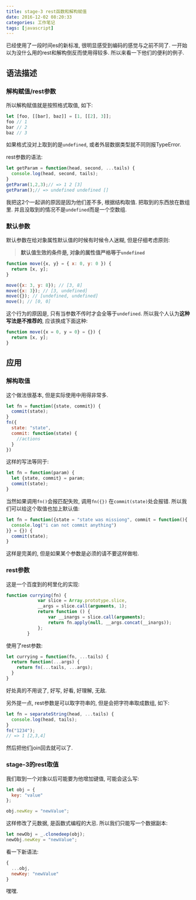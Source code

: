 ```yaml
---
title: stage-3 rest函数和解构赋值
date: 2016-12-02 08:20:33
categories: 工作笔记
tags: [javascript]
---
```

已经使用了一段时间es的新标准, 很明显感受到编码的感觉与之前不同了. 一开始以为没什么用的rest和解构倒反而使用得较多. 所以来看一下他们的便利的例子.

<!--more-->

## 语法描述

### 解构赋值/rest参数

所以解构赋值就是按照格式取值, 如下:

```js
let [foo, [[bar], baz]] = [1, [[2], 3]];
foo // 1
bar // 2
baz // 3
```

如果格式没对上取到的是`undefined`, 或者外层数据类型就不同则报TypeError.

rest参数的语法:

```js
let getParam = function(head, second, ...tails) {
  console.log(head, second, tails);
}
getParam(1,2,3);// => 1 2 [3]
getParam();// => undefined undefined []
```

我把这2个一起讲的原因是因为他们差不多, 根据结构取值. 把取到的东西放在数组里. 并且没取到的情况不是`undefined`而是一个空数组.

### 默认参数

默认参数在给对象属性默认值的时候有时候令人迷糊, 但是仔细考虑原则:

> **默认值生效的条件是, 对象的属性值严格等于`undefined`**

```js
function move({x, y} = { x: 0, y: 0 }) {
  return [x, y];
}

move({x: 3, y: 8}); // [3, 8]
move({x: 3}); // [3, undefined]
move({}); // [undefined, undefined]
move(); // [0, 0]
```

这个行为的原因是, 只有当参数不传时才会全等于`undefined`. 所以我个人认为**这种写法是不推荐的**, 应该换成下面这种:

```js
function move({x = 0, y = 0} = {}) {
  return [x, y];
}
```

## 应用

### 解构取值

这个做法很基本, 但是实际使用中用得非常多. 

```js
let fn = function({state, commit}) {
  commit(state);
}
fn({
  state: "state",
  commit: function(state) {
    //actions
  }
})
```

这样的写法等同于: 

```js
let fn = function(param) {
  let {state, commit} = param;
  commit(state);
}
```

当然如果调用`fn()`会报匹配失败, 调用`fn({})` 在`commit(state)`处会报错. 所以我们可以给这个取值也加上默认值:

```js
let fn = function({state = "state was missiong", commit = function(){
  console.log("i can not commit anything")
}} = {}) {
  commit(state);
}
```

这样是完美的, 但是如果某个参数是必须的请不要这样做啦. 

### rest参数

这是一个百度到的柯里化的实现:

```js
function currying(fn) {
            var slice = Array.prototype.slice,
            __args = slice.call(arguments, 1);
            return function () {
                var __inargs = slice.call(arguments);
                return fn.apply(null, __args.concat(__inargs));
            };
        }
```

使用了rest参数:

```js
let currying = function(fn, ...tails) {
  return function(...args) {
    return fn(...tails, ...args);
  }
}
```

好处真的不用说了, 好写, 好看, 好理解, 无敌.

另外提一点, rest参数是可以取字符串的, 但是会把字符串取成数组, 如下:

```js
let fn = separateString(head, ...tails) {
  console.log(head, tails);
}
fn("1234");
// => 1 [2,3,4]
```

然后把他们join回去就可以了.

### stage-3的rest取值

我们取到一个对象以后可能要为他增加键值, 可能会这么写:

```js
let obj = {
  key: "value"
};
```

```js
obj.newKey = "newValue";
```

这样修改了元数据, 是函数式编程的大忌. 所以我们只能写一个数据副本:

```js
let newObj = _.clonedeep(obj);
newObj.newKey = "newValue";
```

看一下新语法:

```js
{
  ...obj,
  newKey: "newValue"
}
```

嘿嘿.